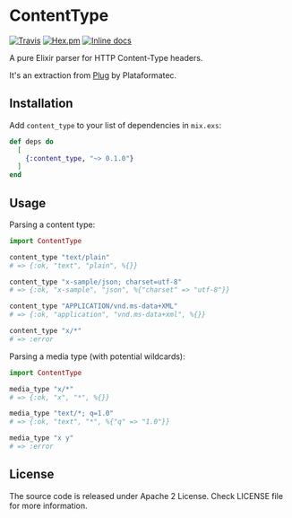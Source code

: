 # ContentType

[![Travis](https://img.shields.io/travis/marcelotto/content_type.svg?style=flat-square)](https://travis-ci.org/marcelotto/content_type)
[![Hex.pm](https://img.shields.io/hexpm/v/content_type.svg?style=flat-square)](https://hex.pm/packages/content_type)
[![Inline docs](http://inch-ci.org/github/marcelotto/content_type.svg)](http://inch-ci.org/github/marcelotto/content_type)


A pure Elixir parser for HTTP Content-Type headers.

It's an extraction from [Plug](https://github.com/elixir-plug/plug) by Plataformatec.


## Installation

Add `content_type` to your list of dependencies in `mix.exs`:

```elixir
def deps do
  [
    {:content_type, "~> 0.1.0"}
  ]
end
```


## Usage

Parsing a content type:

```elixir
import ContentType

content_type "text/plain"                        
# => {:ok, "text", "plain", %{}}

content_type "x-sample/json; charset=utf-8" 
# => {:ok, "x-sample", "json", %{"charset" => "utf-8"}}

content_type "APPLICATION/vnd.ms-data+XML"
# => {:ok, "application", "vnd.ms-data+xml", %{}}

content_type "x/*"
# => :error
```

Parsing a media type (with potential wildcards):

```elixir
import ContentType

media_type "x/*"
# => {:ok, "x", "*", %{}}

media_type "text/*; q=1.0"
# => {:ok, "text", "*", %{"q" => "1.0"}}

media_type "x y"
# => :error
```


## License

The source code is released under Apache 2 License.
Check LICENSE file for more information.

